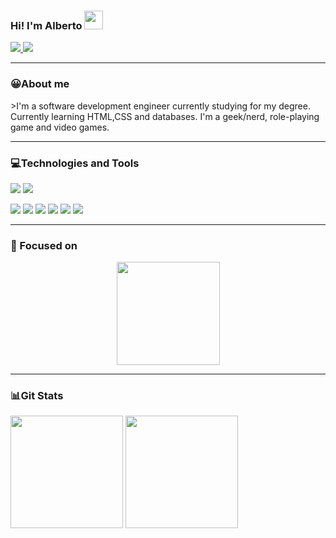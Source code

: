 <h3>Hi! I'm Alberto <img src="https://raw.githubusercontent.com/MartinHeinz/MartinHeinz/master/wave.gif" width="30px"></h3>

<a href="https://www.linkedin.com/in/albertogarrido94/">
<img src=https://img.shields.io/badge/LinkedIn-0077B5?style=for-the-badge&logo=linkedin&logoColor=white> </a>
<a href="https://www.google.com">
<img src=https://img.shields.io/badge/Twitter-1DA1F2?style=for-the-badge&logo=twitter&logoColor=white> </a>

------------

<h3>😀About me</h3>
>I'm a software development engineer currently studying for my degree. Currently learning HTML,CSS and databases. I'm a geek/nerd, role-playing game and video games.

------------

<h3>💻Technologies and Tools</h3>

![](https://img.shields.io/badge/Windows-0078D6?style=for-the-badge&logo=windows&logoColor=white) ![](https://img.shields.io/badge/Linux-FCC624?style=for-the-badge&logo=linux&logoColor=black)

![](https://img.shields.io/badge/C-00599C?style=for-the-badge&logo=c&logoColor=white) ![](https://img.shields.io/badge/C%2B%2B-00599C?style=for-the-badge&logo=c%2B%2B&logoColor=white) ![](https://img.shields.io/badge/C%23-239120?style=for-the-badge&logo=c-sharp&logoColor=white) ![](https://img.shields.io/badge/Java-ED8B00?style=for-the-badge&logo=java&logoColor=white) ![](https://img.shields.io/badge/JavaScript-F7DF1E?style=for-the-badge&logo=javascript&logoColor=black) ![](https://img.shields.io/badge/PHP-777BB4?style=for-the-badge&logo=php&logoColor=white)

------------

<div>
<h3> 🎯 Focused on</h3>
<p align="center"> <a href="https://github.com/AlbertRG/hyperblog">
  <img align="middle" height="165em" src="https://github-readme-stats.vercel.app/api/pin/?username=AlbertRG&repo=hyperblog&theme=onedark&hide_border=true" />
</a> </p>
</div>

------------

<div>
<h3>📊Git Stats</h3>
<img align="center" height="180em" src="https://github-readme-stats.vercel.app/api?username=AlbertRG&show_icons=true&hide_border=true&&count_private=true&include_all_commits=true&theme=onedark" />

<img align="center" height="180em" src="https://github-readme-stats.vercel.app/api/top-langs/?username=AlbertRG&layout=compact&theme=onedark&hide_border=true" />
</div>
